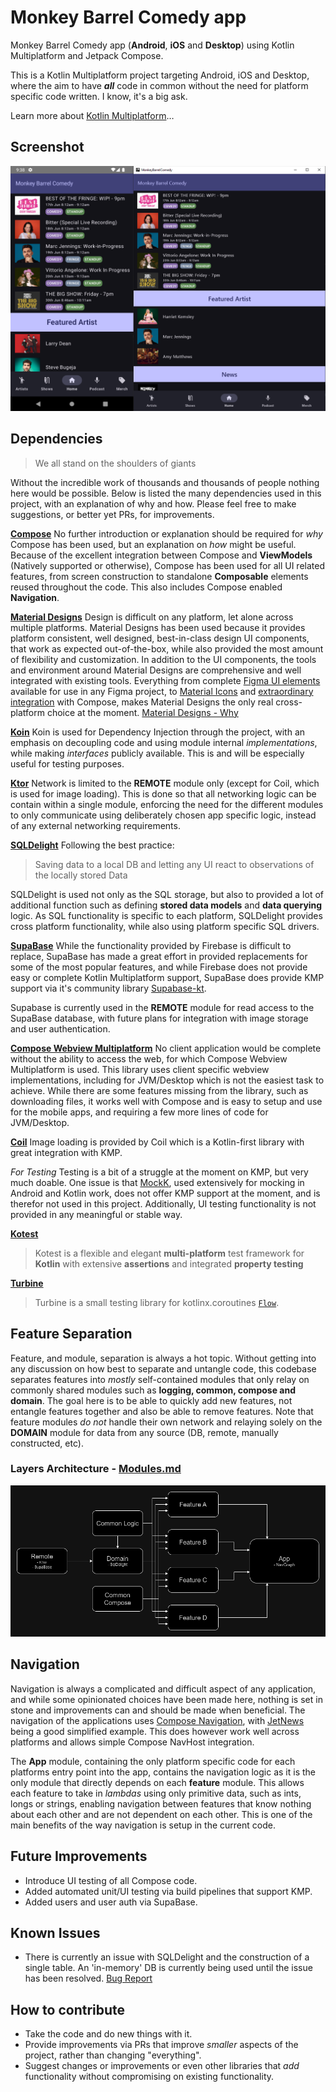 # Monkey Barrel Comedy app
Monkey Barrel Comedy app (**Android**, **iOS** and **Desktop**) using Kotlin Multiplatform and Jetpack Compose.

This is a Kotlin Multiplatform project targeting Android, iOS and Desktop, where the aim to have ***all*** code in common without the need for platform specific code written. I know, it's a big ask.

Learn more about [Kotlin Multiplatform](https://www.jetbrains.com/help/kotlin-multiplatform-dev/get-started.html)…

## Screenshot
![Screenshots](docs/media/images/capture_desktop_android.png)

## Dependencies

> We all stand on the shoulders of giants

Without the incredible work of thousands and thousands of people nothing here would be possible. Below is listed the many dependencies used in this project, with an explanation of why and how. Please feel free to make suggestions, or better yet PRs, for improvements.

**[Compose](https://www.jetbrains.com/lp/compose-multiplatform/)**
No further introduction or explanation should be required for *why* Compose has been used, but an explanation on *how* might be useful.
Because of the excellent integration between Compose and **ViewModels** (Natively supported or otherwise), Compose has been used for all UI related features, from screen construction to standalone **Composable** elements reused throughout the code. This also includes Compose enabled **Navigation**.

**[Material Designs](https://m3.material.io/)**
Design is difficult on any platform, let alone across multiple platforms.
Material Designs has been used because it provides platform consistent, well designed, best-in-class design UI components, that work as expected out-of-the-box, while also provided the most amount of flexibility and customization.
In addition to the UI components, the tools and environment around Material Designs are comprehensive and well integrated with existing tools. Everything from complete [Figma UI elements](https://www.figma.com/community/file/1035203688168086460) available for use in any Figma project, to [Material Icons](https://m3.material.io/styles/icons/applying-icons) and [extraordinary integration](https://m3.material.io/develop/android/jetpack-compose) with Compose, makes Material Designs the only real cross-platform choice at the moment.
[Material Designs - Why](https://m2.material.io/design/platform-guidance/cross-platform-adaptation.html)

**[Koin](https://insert-koin.io/docs/reference/koin-mp/kmp/)**
Koin is used for Dependency Injection through the project, with an emphasis on decoupling code and using module internal *implementations*, while making *interfaces* publicly available. This is and will be especially useful for testing purposes.

**[Ktor](https://ktor.io/)**
Network is limited to the **REMOTE** module only (except for Coil, which is used for image loading). This is done so that all networking logic can be contain within a single module, enforcing the need for the different modules to only communicate using deliberately chosen app specific logic, instead of any external networking requirements.

**[SQLDelight](https://github.com/cashapp/sqldelight)**
Following the best practice:
> Saving data to a local DB and letting any UI react to observations of the locally stored Data

SQLDelight is used not only as the SQL storage, but also to provided a lot of additional function such as defining **stored data models** and **data querying** logic.
As SQL functionality is specific to each platform, SQLDelight provides cross platform functionality, while also using platform specific SQL drivers.

**[SupaBase](https://supabase.com/)**
While the functionality provided by Firebase is difficult to replace, SupaBase has made a great effort in provided replacements for some of the most popular features, and while Firebase does not provide easy or complete Kotlin Multiplatform support, SupaBase does provide KMP support via it's community library [Supabase-kt](https://github.com/supabase-community/supabase-kt).

Supabase is currently used in the **REMOTE** module for read access to the SupaBase database, with future plans for integration with image storage and user authentication.

**[Compose Webview Multiplatform](https://github.com/KevinnZou/compose-webview-multiplatform)**
No client application would be complete without the ability to access the web, for which Compose Webview Multiplatform is used.
This library uses client specific webview implementations, including for JVM/Desktop which is not the easiest task to achieve. While there are some features missing from the library, such as downloading files, it works well with Compose and is easy to setup and use for the mobile apps, and requiring a few more lines of code for JVM/Desktop.

**[Coil](https://coil-kt.github.io/coil/)**
Image loading is provided by Coil which is a Kotlin-first library with great integration with KMP.

*For Testing*
Testing is a bit of a struggle at the moment on KMP, but very much doable.
One issue is that [MockK](https://mockk.io/), used extensively for mocking in Android and Kotlin work, does not offer KMP support at the moment, and is therefor not used in this project.
Additionally, UI testing functionality is not provided in any meaningful or stable way.

**[Kotest](https://kotest.io/)**
> Kotest is a flexible and elegant **multi-platform** test framework for **Kotlin** with extensive **assertions** and integrated **property testing**

**[Turbine](https://github.com/cashapp/turbine)**

> Turbine is a small testing library for kotlinx.coroutines [`Flow`](https://kotlin.github.io/kotlinx.coroutines/kotlinx-coroutines-core/kotlinx.coroutines.flow/-flow/).



## Feature Separation
Feature, and module, separation is always a hot topic. Without getting into any discussion on how best to separate and untangle code, this codebase separates features into *mostly* self-contained modules that only relay on commonly shared modules such as **logging, common, compose and domain**.
The goal here is to be able to quickly add new features, not entangle features together and also be able to remove features. Note that feature modules *do not* handle their own network and relaying solely on the **DOMAIN** module for data from any source (DB, remote, manually constructed, etc).

### Layers Architecture - [Modules.md](docs/MODULES.md)
![Layering](docs/media/images/mbc_overview.png)


## Navigation
Navigation is always a complicated and difficult aspect of any application, and while some opinionated choices have been made here, nothing is set in stone and improvements can and should be made when beneficial.
The navigation of the applications uses [Compose Navigation](https://www.jetbrains.com/help/kotlin-multiplatform-dev/compose-navigation-routing.html), with [JetNews](https://github.com/android/compose-samples/tree/main/JetNews) being a good simplified example. This does however work well across platforms and allows simple Compose NavHost integration.

The **App** module, containing the only platform specific code for each platforms entry point into the app, contains the navigation logic as it is the only module that directly depends on each **feature** module. This allows each feature to take in *lambdas* using only primitive data, such as ints, longs or strings, enabling navigation between features that know nothing about each other and are not dependent on each other. This is one of the main benefits of the way navigation is setup in the current code.


## Future Improvements

- Introduce UI testing of all Compose code.
- Added automated unit/UI testing via build pipelines that support KMP.
- Added users and user auth via SupaBase.

## Known Issues

- There is currently an issue with SQLDelight and the construction of a single table. An 'in-memory' DB is currently being used until the issue has been resolved. [Bug Report](https://github.com/cashapp/sqldelight/issues/5291)

## How to contribute
- Take the code and do new things with it.
- Provide improvements via PRs that improve *smaller* aspects of the project, rather than changing "everything".
- Suggest changes or improvements or even other libraries that *add* functionality without compromising on existing functionality.